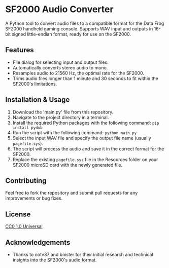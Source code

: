 # SF2000 Audio Converter

A Python tool to convert audio files to a compatible format for the Data Frog SF2000 handheld gaming console. Supports WAV input and outputs in 16-bit signed little-endian format, ready for use on the SF2000.

## Features

- File dialog for selecting input and output files.
- Automatically converts stereo audio to mono.
- Resamples audio to 21560 Hz, the optimal rate for the SF2000.
- Trims audio files longer than 1 minute and 30 seconds to fit within the SF2000's limitations.

## Installation & Usage

1. Download the 'main.py' file from this repository.
2. Navigate to the project directory in a terminal.
3. Install the required Python packages with the following command:
`pip install pydub`
4. Run the script with the following command:
  `python main.py`
5. Select the input WAV file and specify the output file name (usually `pagefile.sys`).
6. The script will process the audio and save it in the correct format for the SF2000.
7. Replace the existing `pagefile.sys` file in the Resources folder on your SF2000 microSD card with the newly generated file.

## Contributing

Feel free to fork the repository and submit pull requests for any improvements or bug fixes. 

## License

[CC0 1.0 Universal](LICENSE)

## Acknowledgements

- Thanks to notv37 and bnister for their initial research and technical insights into the SF2000's audio format.
